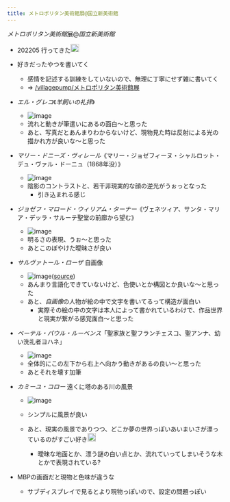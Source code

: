 ```yaml
---
title: メトロポリタン美術館展@国立新美術館
---
```


*メトロポリタン美術館*展@*国立新美術館*

* 202205 行ってきた<img src='https://scrapbox.io/api/pages/blu3mo-public/blu3mo/icon' alt='blu3mo.icon' height="19.5"/>

* 好きだったやつを書いてく
  
  * 感情を記述する訓練をしていないので、無理に丁寧にせず雑に書いてく
  * => [/villagepump/メトロポリタン美術館展](https://scrapbox.io/villagepump/メトロポリタン美術館展)
* *エル・グレコ*《*羊飼いの礼拝*》
  
  * ![image](https://met.exhn.jp/works/img/chapter01_img06.jpg)
  * 流れと動きが筆遣いにあるの面白〜と思った
  * あと、写真だとあんまりわからないけど、現物見た時は反射による光の描かれ方が良いな〜と思った
* *マリー・ドニーズ・ヴィレール*《マリー・ジョゼフィーヌ・シャルロット・デュ・ヴァル・ドーニュ（1868年没）》
  
  * ![image](https://met.exhn.jp/works/img/chapter02_img09.jpg)
  * 陰影のコントラストと、若干非現実的な顔の逆光がうぉっとなった
    * 引き込まれる感じ
* *ジョゼフ・マロード・ウィリアム・ターナー*《ヴェネツィア、サンタ・マリア・デッラ・サルーテ聖堂の前廊から望む》
  
  * ![image](https://met.exhn.jp/works/img/chapter03_img01.jpg)
  * 明るさの表現、うぉ〜と思った
  * あとこのぼやけた曖昧さが良い
* *サルヴァトール・ローザ* 自画像
  
  * ![image](https://intojapanwaraku.com/wp-content/uploads/2021/12/tsuika-3.jpg)([source](https://intojapanwaraku.com/art/185341/))
  * あんまり言語化できていないけど、色使いとか構図とか良いな〜と思った
  * あと、*自画像*の人物が絵の中で文字を書いてるって構造が面白い
    * 実際その絵の中の文字は本人によって書かれているわけで、作品世界と現実が繋がる感覚面白〜と思った
* *ペーテル・パウル・ルーベンス*「聖家族と聖フランチェスコ、聖アンナ、幼い洗礼者ヨハネ」
  
  * ![image](https://intojapanwaraku.com/wp-content/uploads/2021/12/tsuika-5.jpg)
  * 全体的にこの左下から右上へ向かう動きがあるの良い〜と思った
  * あとそれを壊す加筆
* *カミーユ・コロー* 遠くに塔のある川の風景
  
  * ![image](https://stat.ameba.jp/user_images/20220308/01/akira-botan/69/a8/j/o1080074415084743675.jpg?caw=800)
  * シンプルに風景が良い
  * あと、現実の風景でありつつ、どこか夢の世界っぽいあいまいさが漂っているのがすごい好き<img src='https://scrapbox.io/api/pages/blu3mo-public/blu3mo/icon' alt='blu3mo.icon' height="19.5"/>

    * 曖昧な地面とか、漂う謎の白い点とか、流れていってしまいそうな木とかで表現されている?
* MBPの画面だと現物と色味が違うな
  
  * サブディスプレイで見るとより現物っぽいので、設定の問題っぽい
